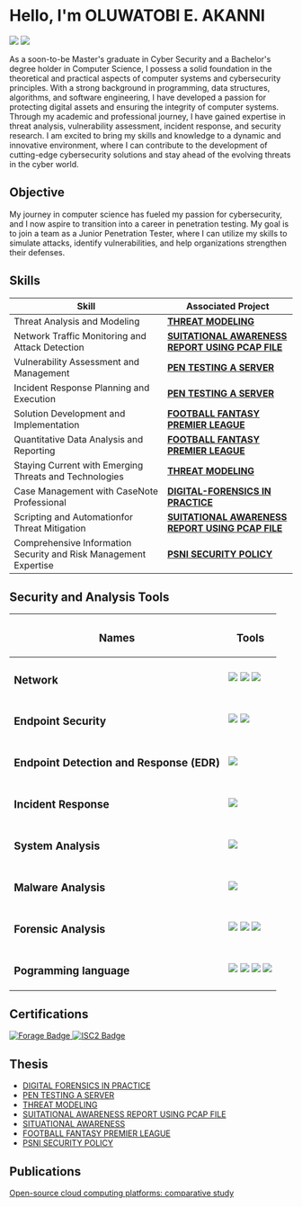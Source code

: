 # Hello, I'm OLUWATOBI E. AKANNI
<a href="https://www.linkedin.com/in/akanni-oluwatobi"><img src="https://img.shields.io/badge/-LinkedIn-0072b1?&style=for-the-badge&logo=linkedin&logoColor=white" /></a>  <a href="https://scholar.google.co.uk/citations?hl=en&pli=1&user=fqqaI-sAAAAJ"><img src="https://img.shields.io/badge/Google%20Scholar-4285F4?style=for-the-badge&logo=google-scholar&logoColor=white" /></a>


As a soon-to-be Master's graduate in Cyber Security and a Bachelor's degree holder in Computer Science, I possess a solid foundation in the theoretical and practical aspects of computer systems and cybersecurity principles. With a strong background in programming, data structures, algorithms, and software engineering, I have developed a passion for protecting digital assets and ensuring the integrity of computer systems. Through my academic and professional journey, I have gained expertise in threat analysis, vulnerability assessment, incident response, and security research. I am excited to bring my skills and knowledge to a dynamic and innovative environment, where I can contribute to the development of cutting-edge cybersecurity solutions and stay ahead of the evolving threats in the cyber world. 

## Objective

My journey in computer science has fueled my passion for cybersecurity, and I now aspire to transition into a career in penetration testing. My goal is to join a team as a Junior Penetration Tester, where I can utilize my skills to simulate attacks, identify vulnerabilities, and help organizations strengthen their defenses.

## Skills

| Skill                                         | Associated Project         |
|-----------------------------------------------|----------------------------|
| Threat Analysis and Modeling          | <a href="https://github.com/OluwatobiEAkanni/THREAT-MODELING/blob/main/README.md"> <b>THREAT MODELING</b></a>|
| Network Traffic Monitoring and Attack Detection | <a href="https://github.com/OluwatobiEAkanni/SUITATIONAL-AWARENESS-REPORT-USING-PCAP-FILE/blob/main/README.md"><b>SUITATIONAL AWARENESS REPORT USING PCAP FILE</b></a>|
| Vulnerability Assessment and Management        | <a href="https://github.com/OluwatobiEAkanni/PEN-TESTING-A-SERVER/blob/main/README.md"><b>PEN TESTING A SERVER</b></a>| 
| Incident Response Planning and Execution      | <a href="https://github.com/OluwatobiEAkanni/PEN-TESTING-A-SERVER/blob/main/README.md"><b>PEN TESTING A SERVER</b></a>|
| Solution Development and Implementation      | <a href="https://github.com/OluwatobiEAkanni/FOOTBALL-FANTASY-PREMIER-LEAGUE/blob/main/README.md"><b>FOOTBALL FANTASY PREMIER LEAGUE</b></a>| 
| Quantitative Data Analysis and Reporting    | <a href="https://github.com/OluwatobiEAkanni/FOOTBALL-FANTASY-PREMIER-LEAGUE/blob/main/README.md"><b>FOOTBALL FANTASY PREMIER LEAGUE</b></a>| 
| Staying Current with Emerging Threats and Technologies      | <a href="https://github.com/OluwatobiEAkanni/THREAT-MODELING/blob/main/README.md"><b>THREAT MODELING</b></a>| 
| Case Management with CaseNote Professional   | <a href="https://github.com/OluwatobiEAkanni/DIGITAL-FORENSICS-IN-PRACTICE/blob/main/README.md"><b>DIGITAL-FORENSICS IN PRACTICE</b></a>| 
| Scripting and Automationfor Threat Mitigation | <a href="https://github.com/OluwatobiEAkanni/SUITATIONAL-AWARENESS-REPORT-USING-PCAP-FILE/blob/main/README.md"><b>SUITATIONAL AWARENESS REPORT USING PCAP FILE</b></a>| 
| Comprehensive Information Security and Risk Management Expertise    | <a href="https://github.com/OluwatobiEAkanni/PSNI-SECURITY-POLICY/edit/main/README.md"><b>PSNI SECURITY POLICY</b></a>| 
## Security and Analysis Tools

| <h3><b>Names</b></h3>                             | <h3><b>Tools</b></h3>        |
|-----------------------------------------------|----------------------------|
| <h3>Network</h3>       | <a href="https://www.wireshark.org/"><img src="https://img.shields.io/badge/Wireshark-1679A7?style=for-the-badge&logo=wireshark&logoColor=white" /></a>   <a href="https://suricata.io/"><img src="https://img.shields.io/badge/Suricata-FF4500?style=for-the badge&logo=suricata&logoColor=white" /></a>      <a href="https://nmap.org/"><img src="https://img.shields.io/badge/Nmap-4682B4?style=for-the-badge&logo=nmap&logoColor=white" /></a> |
| <h3>Endpoint Security</h3> | <a href="https://linux.die.net/man/8/auditd"><img src="https://img.shields.io/badge/Auditd-000000?style=for-the-badge&logo=linux&logoColor=white" /></a>    <a href="https://docs.microsoft.com/en-us/sysinternals/downloads/sysmon"><img src="https://img.shields.io/badge/Sysmon-0078D4?style=for-the-badge&logo=microsoft&logoColor=white" /></a>|
|  <h3>Endpoint Detection and Response (EDR)</h3>   |  <a href="https://www.elastic.co/endpoint-security"><img src="https://img.shields.io/badge/Elastic%20Endpoint-005571?style=for-the-badge&logo=elastic&logoColor=white" /></a>| 
|  <h3>Incident Response</h3>   | <a href="https://www.volatilityfoundation.org/"><img src="https://img.shields.io/badge/Volatility-4B0082?style=for-the-badge&logo=volatility&logoColor=white" /></a>|
| <h3>System Analysis</h3>| <a href="https://docs.microsoft.com/en-us/sysinternals/"><img src="https://img.shields.io/badge/Sysinternals-0078D4?style=for-the-badge&logo=microsoft&logoColor=white" /></a> | 
|  <h3>Malware Analysis</h3> |  <a href="https://portswigger.net/burp"><img src="https://img.shields.io/badge/Burp%20Suite-FF5733?style=for-the-badge&logo=burp-suite&logoColor=white" /></a> | 
| <h3>Forensic Analysis</h3> |  <a href="https://www.autopsy.com/"><img src="https://img.shields.io/badge/Autopsy-4B0082?style=for-the-badge&logo=autopsy&logoColor=white" /></a>    <a href="https://accessdata.com/product-download/AccessData-ftk-imager-version-4-5"><img src="https://img.shields.io/badge/FTK%20Imager-0072b1?style=for-the-badge&logo=accessdata&logoColor=white" /></a>    <a href="https://www.casenotespro.com/"><img src="https://img.shields.io/badge/CaseNotes%20Professional-0072b1?style=for-the-badge&logo=casenotes&logoColor=white" /></a> | 
| <h3>Pogramming language</h3>  |  <a href="https://www.python.org/"><img src="https://img.shields.io/badge/Python-3776AB?style=for-the-badge&logo=python&logoColor=white" /></a>    <a href="https://www.r-project.org/"><img src="https://img.shields.io/badge/R%20Language-276DC3?style=for-the-badge&logo=r&logoColor=white" /></a>    <a href="https://docs.microsoft.com/en-us/dotnet/visual-basic/"><img src="https://img.shields.io/badge/Visual%20Basic-5C2D91?style=for-the-badge&logo=visual-basic&logoColor=white" /></a>    <a href="https://learn.microsoft.com/en-us/dotnet/csharp/"><img src="https://img.shields.io/badge/C%23-239120?style=for-the-badge&logo=csharp&logoColor=white" /></a> | 


## Certifications
<div>
<a href="https://www.forage.com" target="_blank">
    <img src="https://img.shields.io/badge/Forage-0072b1?style=for-the-badge&logo=forage&logoColor=white" alt="Forage Badge"/>
</a>
<a href="https://www.isc2.org/" target="_blank">
    <img src="https://img.shields.io/badge/ISC2-000000?style=for-the-badge&logo=isc2&logoColor=white" alt="ISC2 Badge"/>
</a>

</div>

## Thesis
- <a href="https://github.com/OluwatobiEAkanni/DIGITAL-FORENSICS-IN-PRACTICE/blob/main/DIGITAL%20FORENSICS%20IN%20PRACTICE.pdf">DIGITAL FORENSICS IN PRACTICE</a>
- <a href="https://github.com/OluwatobiEAkanni/PEN-TESTING-A-SERVER/blob/main/PENTESTING%20A%20SERVER.pdf"> PEN TESTING A SERVER </a>
- <a href="https://github.com/OluwatobiEAkanni/THREAT-MODELING/blob/main/THREAT%20MODEL.pdf"> THREAT MODELING   </a>
- <a href="https://github.com/OluwatobiEAkanni/SUITATIONAL-AWARENESS-REPORT-USING-PCAP-FILE/blob/main/SUITATIONAL%20AWARENESS%20REPORT%20USING%20PCAP%20FILE.pdf"> SUITATIONAL AWARENESS REPORT USING PCAP FILE </a> 
- <a href="https://github.com/OluwatobiEAkanni/SITUATIONAL-AWARENESS/blob/main/SUITATION%20AWARENESS%20.pdf"> SITUATIONAL AWARENESS </a> 
- <a href="https://github.com/OluwatobiEAkanni/FOOTBALL-FANTASY-PREMIER-LEAGUE/blob/main/FOOTBALL%20FANTASY%20PREMIER%20LEAGUE.pdf"> FOOTBALL FANTASY PREMIER LEAGUE </a> 
- <a href="https://github.com/OluwatobiEAkanni/PSNI-SECURITY-POLICY/blob/main/PSNI%20SECURITY%20POLICY.pdf"> PSNI SECURITY POLICY </a>

## Publications
<a href="https://scholar.google.com/citations?user=fqqaI-sAAAAJ&hl=en">Open-source cloud computing platforms: comparative study</a>


